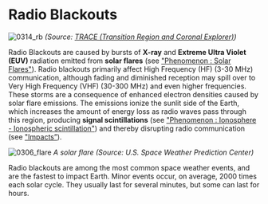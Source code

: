 # Radio Blackouts

![0314_rb](./static/0314_rb.png)
*(Source: [TRACE (Transition Region and Coronal Explorer)](http://trace.lmsal.com/Science/ScientificResults/trace_cdrom/html/trace_images.html))*

Radio Blackouts are caused by bursts of **X-ray** and **Extreme Ultra Violet (EUV)** radiation emitted from **solar flares** (see ["Phenomenon : Solar Flares"](/#/en/section/phenomena/solar-flare)). Radio blackouts primarily affect High Frequency (HF) (3-30 MHz) communication, although fading and diminished reception may spill over to Very High Frequency (VHF) (30-300 MHz) and even higher frequencies. These storms are a consequence of enhanced electron densities caused by solar flare emissions. The emissions ionize the sunlit side of the Earth, which increases the amount of energy loss as radio waves pass through this region, producing **signal scintillations** (see ["Phenomenon : Ionosphere - Ionospheric scintillation"](/#/en/section/phenomena/ionosphere)) and thereby disrupting radio communication (see ["Impacts”](/#/en/impacts)).

![0306_flare](./static/0306_flare.jpg)
*A solar flare (Source: U.S. Space Weather Prediction Center)*

Radio blackouts are among the most common space weather events, and are the fastest to impact Earth. Minor events occur, on average, 2000 times each solar cycle. They usually last for several minutes, but some can last for hours.
